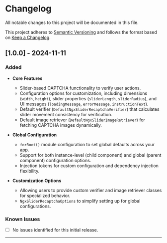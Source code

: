 # Changelog

All notable changes to this project will be documented in this file.

This project adheres to [Semantic Versioning](https://semver.org/) and follows the format based on [Keep a Changelog](https://keepachangelog.com/en/1.0.0/).

## [1.0.0] - 2024-11-11

### Added
- **Core Features**
  - Slider-based CAPTCHA functionality to verify user actions.
  - Configuration options for customization, including dimensions (`width`, `height`), slider properties (`sliderLength`, `sliderRadius`), and UI messages (`loadingMessage`, `errorMessage`, `instructionText`).
  - Default verifier (`DefaultNgxSliderRecaptchaVerifier`) that calculates slider movement consistency for verification.
  - Default image retriever (`DefaultNgxSliderImageRetriever`) for fetching CAPTCHA images dynamically.

- **Global Configuration**
  - `forRoot()` module configuration to set global defaults across your app.
  - Support for both instance-level (child component) and global (parent component) configuration options.
  - Injection tokens for custom configuration and dependency injection flexibility.

- **Customization Options**
  - Allowing users to provide custom verifier and image retriever classes for specialized behavior.
  - `NgxSliderRecaptchaOptions` to simplify setting up for global configurations.

### Known Issues
- [ ] No issues identified for this initial release.

---
